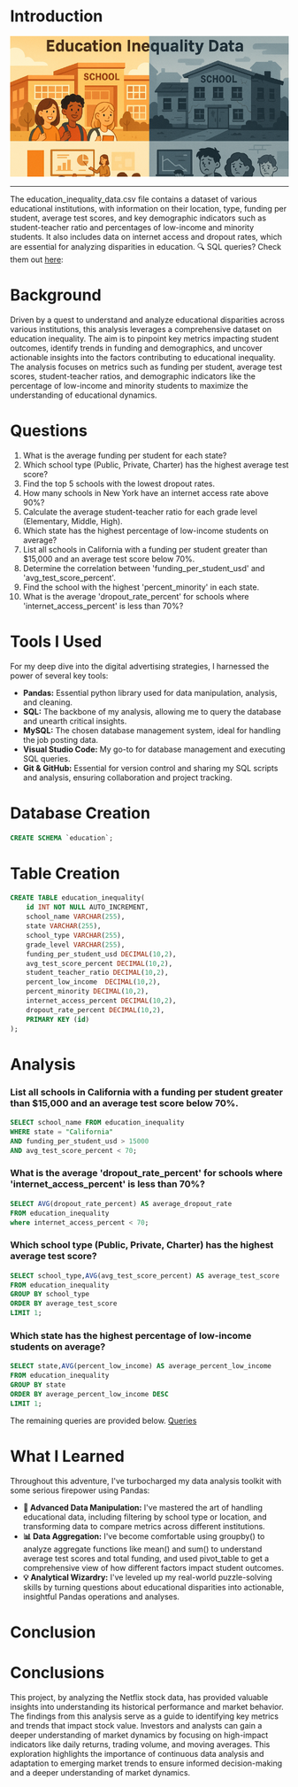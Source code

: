 # Introduction
![Education](assets/education.png)
***
The education_inequality_data.csv file contains a dataset of various educational institutions, with information on their location, type, funding per student, average test scores, and key demographic indicators such as student-teacher ratio and percentages of low-income and minority students. It also includes data on internet access and dropout rates, which are essential for analyzing disparities in education.
🔍 SQL queries? Check them out [here](/queries/):
# Background
Driven by a quest to understand and analyze educational disparities across various institutions, this analysis leverages a comprehensive dataset on education inequality. The aim is to pinpoint key metrics impacting student outcomes, identify trends in funding and demographics, and uncover actionable insights into the factors contributing to educational inequality. The analysis focuses on metrics such as funding per student, average test scores, student-teacher ratios, and demographic indicators like the percentage of low-income and minority students to maximize the understanding of educational dynamics.
# Questions
1. What is the average funding per student for each state?
2. Which school type (Public, Private, Charter) has the highest average test score?
3. Find the top 5 schools with the lowest dropout rates.
4. How many schools in New York have an internet access rate above 90%?
5. Calculate the average student-teacher ratio for each grade level (Elementary, Middle, High).
6. Which state has the highest percentage of low-income students on average?
7. List all schools in California with a funding per student greater than $15,000 and an average test score below 70%.
8. Determine the correlation between 'funding_per_student_usd' and 'avg_test_score_percent'. 
9. Find the school with the highest 'percent_minority' in each state.
10. What is the average 'dropout_rate_percent' for schools where 'internet_access_percent' is less than 70%?
# Tools I Used
For my deep dive into the digital advertising strategies, I harnessed the power of several key tools:
- **Pandas:** Essential python library used for data manipulation, analysis, and cleaning.
- **SQL:** The backbone of my analysis, allowing me to query the database and unearth critical insights.
- **MySQL:** The chosen database management system, ideal for handling the job posting data.
- **Visual Studio Code:** My go-to for database management and executing SQL queries.
- **Git & GitHub:** Essential for version control and sharing my SQL scripts and analysis, ensuring collaboration and project tracking.
# Database Creation
```sql
CREATE SCHEMA `education`;
```
# Table Creation
```sql
CREATE TABLE education_inequality(
    id INT NOT NULL AUTO_INCREMENT,
    school_name VARCHAR(255),
    state VARCHAR(255),
    school_type VARCHAR(255),
    grade_level VARCHAR(255),
    funding_per_student_usd DECIMAL(10,2),
    avg_test_score_percent DECIMAL(10,2),
    student_teacher_ratio DECIMAL(10,2),
    percent_low_income  DECIMAL(10,2),
    percent_minority DECIMAL(10,2),
    internet_access_percent DECIMAL(10,2),
    dropout_rate_percent DECIMAL(10,2),
    PRIMARY KEY (id)
);
```
# Analysis
### List all schools in California with a funding per student greater than $15,000 and an average test score below 70%.
```sql
SELECT school_name FROM education_inequality
WHERE state = "California"
AND funding_per_student_usd > 15000 
AND avg_test_score_percent < 70;
```
### What is the average 'dropout_rate_percent' for schools where 'internet_access_percent' is less than 70%?
```sql
SELECT AVG(dropout_rate_percent) AS average_dropout_rate
FROM education_inequality
where internet_access_percent < 70;
```
### Which school type (Public, Private, Charter) has the highest average test score?
```sql
SELECT school_type,AVG(avg_test_score_percent) AS average_test_score
FROM education_inequality
GROUP BY school_type
ORDER BY average_test_score
LIMIT 1;
```
### Which state has the highest percentage of low-income students on average?
```sql
SELECT state,AVG(percent_low_income) AS average_percent_low_income
FROM education_inequality
GROUP BY state
ORDER BY average_percent_low_income DESC
LIMIT 1;
```
The remaining queries are provided below.
[Queries](/queries/)

# What I Learned
Throughout this adventure, I've turbocharged my data analysis toolkit with some serious firepower using Pandas:
- **🧩 Advanced Data Manipulation:** I've mastered the art of handling educational data, including filtering by school type or location, and transforming data to compare metrics across different institutions.
- **📊 Data Aggregation:** I've become comfortable using groupby() to analyze aggregate functions like mean() and sum() to understand average test scores and total funding, and used pivot_table to get a comprehensive view of how different factors impact student outcomes.
- **💡 Analytical Wizardry:** I've leveled up my real-world puzzle-solving skills by turning questions about educational disparities into actionable, insightful Pandas operations and analyses.
# Conclusion
# Conclusions
This project, by analyzing the Netflix stock data, has provided valuable insights into understanding its historical performance and market behavior. The findings from this analysis serve as a guide to identifying key metrics and trends that impact stock value. Investors and analysts can gain a deeper understanding of market dynamics by focusing on high-impact indicators like daily returns, trading volume, and moving averages. This exploration highlights the importance of continuous data analysis and adaptation to emerging market trends to ensure informed decision-making and a deeper understanding of market dynamics.
